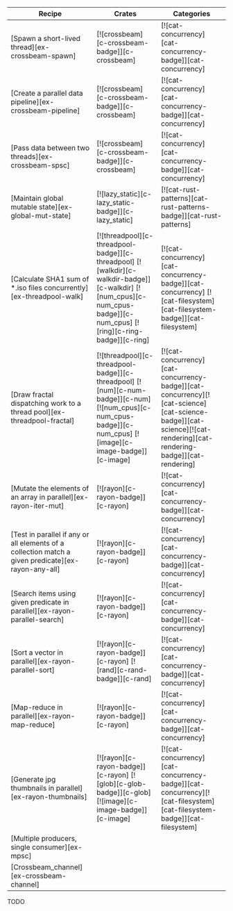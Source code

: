 | Recipe | Crates | Categories |
|--------|--------|------------|
| [Spawn a short-lived thread][ex-crossbeam-spawn] | [![crossbeam][c-crossbeam-badge]][c-crossbeam] | [![cat-concurrency][cat-concurrency-badge]][cat-concurrency] |
| [Create a parallel data pipeline][ex-crossbeam-pipeline] | [![crossbeam][c-crossbeam-badge]][c-crossbeam] | [![cat-concurrency][cat-concurrency-badge]][cat-concurrency] |
| [Pass data between two threads][ex-crossbeam-spsc] | [![crossbeam][c-crossbeam-badge]][c-crossbeam] | [![cat-concurrency][cat-concurrency-badge]][cat-concurrency] |
| [Maintain global mutable state][ex-global-mut-state] | [![lazy_static][c-lazy_static-badge]][c-lazy_static] | [![cat-rust-patterns][cat-rust-patterns-badge]][cat-rust-patterns] |
| [Calculate SHA1 sum of *.iso files concurrently][ex-threadpool-walk] | [![threadpool][c-threadpool-badge]][c-threadpool]  [![walkdir][c-walkdir-badge]][c-walkdir]  [![num_cpus][c-num_cpus-badge]][c-num_cpus]  [![ring][c-ring-badge]][c-ring] | [![cat-concurrency][cat-concurrency-badge]][cat-concurrency] [![cat-filesystem][cat-filesystem-badge]][cat-filesystem] |
| [Draw fractal dispatching work to a thread pool][ex-threadpool-fractal] | [![threadpool][c-threadpool-badge]][c-threadpool]  [![num][c-num-badge]][c-num]  [![num_cpus][c-num_cpus-badge]][c-num_cpus]  [![image][c-image-badge]][c-image] | [![cat-concurrency][cat-concurrency-badge]][cat-concurrency][![cat-science][cat-science-badge]][cat-science][![cat-rendering][cat-rendering-badge]][cat-rendering] |
| [Mutate the elements of an array in parallel][ex-rayon-iter-mut] | [![rayon][c-rayon-badge]][c-rayon] | [![cat-concurrency][cat-concurrency-badge]][cat-concurrency] |
| [Test in parallel if any or all elements of a collection match a given predicate][ex-rayon-any-all] | [![rayon][c-rayon-badge]][c-rayon] | [![cat-concurrency][cat-concurrency-badge]][cat-concurrency] |
| [Search items using given predicate in parallel][ex-rayon-parallel-search] | [![rayon][c-rayon-badge]][c-rayon] | [![cat-concurrency][cat-concurrency-badge]][cat-concurrency] |
| [Sort a vector in parallel][ex-rayon-parallel-sort] | [![rayon][c-rayon-badge]][c-rayon]  [![rand][c-rand-badge]][c-rand] | [![cat-concurrency][cat-concurrency-badge]][cat-concurrency] |
| [Map-reduce in parallel][ex-rayon-map-reduce] | [![rayon][c-rayon-badge]][c-rayon] | [![cat-concurrency][cat-concurrency-badge]][cat-concurrency] |
| [Generate jpg thumbnails in parallel][ex-rayon-thumbnails] | [![rayon][c-rayon-badge]][c-rayon]  [![glob][c-glob-badge]][c-glob]  [![image][c-image-badge]][c-image] | [![cat-concurrency][cat-concurrency-badge]][cat-concurrency][![cat-filesystem][cat-filesystem-badge]][cat-filesystem] |
| [Multiple producers, single consumer][ex-mpsc] |  |  |
| [Crossbeam_channel][ex-crossbeam-channel] |  |  |

<div class="hidden">
TODO
</div>

